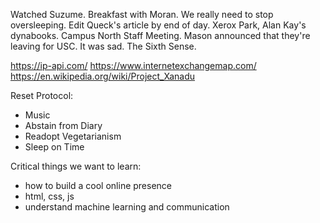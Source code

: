 Watched Suzume. Breakfast with Moran. We really need to stop oversleeping. Edit Queck's article by end of day. Xerox Park, Alan Kay's dynabooks. Campus North Staff Meeting. Mason announced that they're leaving for USC. It was sad. The Sixth Sense.

https://ip-api.com/
https://www.internetexchangemap.com/
https://en.wikipedia.org/wiki/Project_Xanadu

Reset Protocol:
- Music
- Abstain from Diary
- Readopt Vegetarianism
- Sleep on Time

Critical things we want to learn:
- how to build a cool online presence
- html, css, js
- understand machine learning and communication
